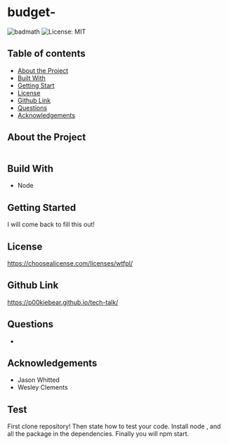 # budget-

![badmath](https://img.shields.io/github/languages/top/nielsenjared/badmath)
![License: MIT](https://img.shields.io/badge/License-wtfpl-yellow.svg)

## Table of contents

- [About the Project](#about-the-project)
- [Built With](#built-with)
- [Getting Start](#getting-start)
- [License](#license)
- [Github Link](#github-link)
- [Questions](#questions)
- [Acknowledgements](#acknowledgements)

## About the Project

```

```

## Build With

- Node

## Getting Started

I will come back to fill this out!

## License

https://choosealicense.com/licenses/wtfpl/

## Github Link

https://p00kiebear.github.io/tech-talk/

## Questions

-

## Acknowledgements

- Jason Whitted
- Wesley Clements

## Test

First clone repository!
Then state how to test your code.
Install node , and all the package in the dependencies.
Finally you will npm start.
